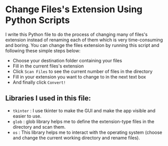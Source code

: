 # Change Files's Extension Using Python Scripts
I write this Python file to do the process of changing many of files's extension instead of renaming each of them which is very time-consuming and boring.
You can change the files extension by running this script and following these simple steps below:
- Choose your destination folder containing your files 
- Fill in the current files's extension
- Click `Scan Files` to see the current number of files in the directory
- Fill in your extension you want to change to in the next text box
- And finally click `Convert!`
## Libraries I used in this file:
- `tkinter` : I use tkinter to make the GUI and make the app visible and easier to use.
- `glob` : glob library helps me to define the extension-type files in the directory and scan them.
- `os` : This library helps me to interact with the operating system (choose and change the current working directory and rename files).
